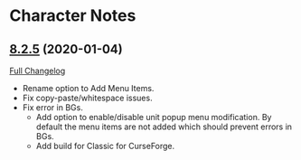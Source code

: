 # Character Notes

## [8.2.5](https://github.com/Talryn/CharacterNotes/tree/8.2.5) (2020-01-04)
[Full Changelog](https://github.com/Talryn/CharacterNotes/compare/8.2.1...8.2.5)

- Rename option to Add Menu Items.  
- Fix copy-paste/whitespace issues.  
- Fix error in BGs.  
    * Add option to enable/disable unit popup menu modification.  By default the menu items are not added which should prevent errors in BGs.  
    * Add build for Classic for CurseForge.  
